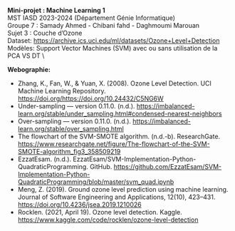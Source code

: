 **Mini-projet : Machine Learning 1** \
MST IASD 2023-2024 (Département Génie Informatique) \
Groupe 7 : Samady Ahmed - Chibani fahd - Daghmoumi Marouan \
Sujet 3 : Couche d’Ozone \
Dataset: https://archive.ics.uci.edu/ml/datasets/Ozone+Level+Detection \
Modèles: Support Vector Machines (SVM) avec ou sans utilisation de la PCA VS DT \

**Webographie:**
- Zhang, K., Fan, W., & Yuan, X. (2008). Ozone Level Detection. UCI Machine Learning Repository. https://doi.org/https://doi.org/10.24432/C5NG6W
- Under-sampling — version 0.11.0. (n.d.). https://imbalanced-learn.org/stable/under_sampling.html#condensed-nearest-neighbors
- Over-sampling — version 0.11.0. (n.d.). https://imbalanced-learn.org/stable/over_sampling.html
- The flowchart of the SVM-SMOTE algorithm. (n.d.-b). ResearchGate. https://www.researchgate.net/figure/The-flowchart-of-the-SVM-SMOTE-algorithm_fig3_358509219
- EzzatEsam. (n.d.). EzzatEsam/SVM-Implementation-Python-QuadraticProgramming. GitHub. https://github.com/EzzatEsam/SVM-Implementation-Python-QuadraticProgramming/blob/master/svm_quad.ipynb
- Meng, Z. (2019). Ground ozone level prediction using machine learning. Journal of Software Engineering and Applications, 12(10), 423–431. https://doi.org/10.4236/jsea.2019.1210026
- Rocklen. (2021, April 19). Ozone level detection. Kaggle. https://www.kaggle.com/code/rocklen/ozone-level-detection
